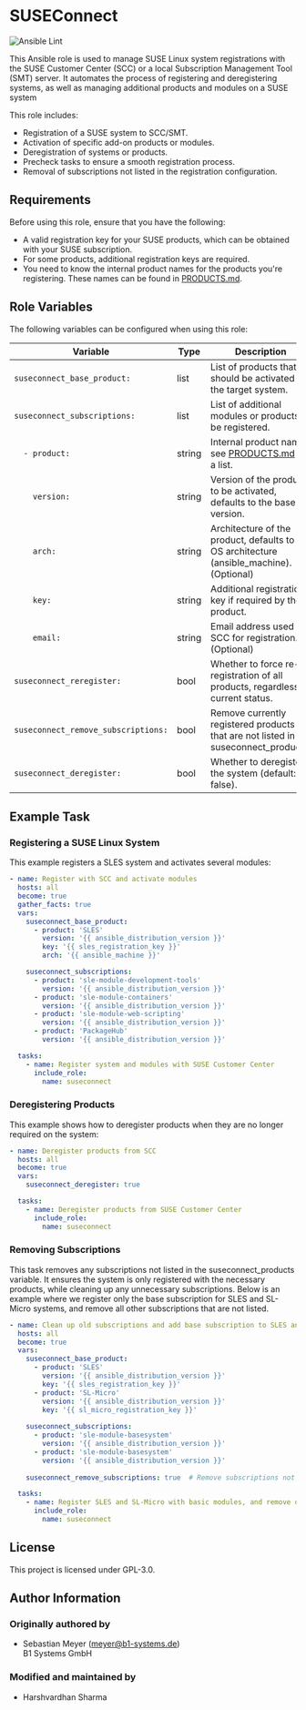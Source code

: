 SUSEConnect
===========

![Ansible Lint](https://github.com/HVSharma12/suseconnect/actions/workflows/ansible-lint.yml/badge.svg?branch=main)

This Ansible role is used to manage SUSE Linux system registrations with the SUSE Customer Center (SCC) or a local Subscription Management Tool (SMT) server. It automates the process of registering and deregistering systems, as well as managing additional products and modules on a SUSE system

This role includes:

  - Registration of a SUSE system to SCC/SMT.
  - Activation of specific add-on products or modules.
  - Deregistration of systems or products.
  - Precheck tasks to ensure a smooth registration process.
  - Removal of subscriptions not listed in the registration configuration.

Requirements
------------

Before using this role, ensure that you have the following:

  - A valid registration key for your SUSE products, which can be obtained with your SUSE subscription.
  - For some products, additional registration keys are required.
  - You need to know the internal product names for the products you're registering. These names can be found in [PRODUCTS.md](PRODUCTS.md).

Role Variables
--------------

The following variables can be configured when using this role:

| Variable                            | Type   | Description                                                                                 |
|-------------------------------------|--------|---------------------------------------------------------------------------------------------|
| `suseconnect_base_product:`         | list   | List of products that should be activated on the target system.                             |
| `suseconnect_subscriptions:`        | list   | List of additional modules or products to be registered.                                    |
| `  - product:`                      | string | Internal product name, see [PRODUCTS.md](PRODUCTS.md) for a list.                           |
| `    version:`                      | string | Version of the product to be activated, defaults to the base OS version.                    |
| `    arch:`                         | string | Architecture of the product, defaults to the OS architecture (ansible_machine).(Optional)   |
| `    key:`                          | string | Additional registration key if required by the product.                                     |
| `    email:`                        | string | Email address used in SCC for registration.(Optional)                                       |
| `suseconnect_reregister:`           | bool   | Whether to force re-registration of all products, regardless of current status.             |
| `suseconnect_remove_subscriptions:` | bool   | Remove currently registered products that are not listed in suseconnect_products.           |
| `suseconnect_deregister:`           | bool   | Whether to deregister the system (default: false).                                          |

Example Task
------------

### Registering a SUSE Linux System
This example registers a SLES system and activates several modules:

```yaml
- name: Register with SCC and activate modules
  hosts: all
  become: true
  gather_facts: true
  vars:
    suseconnect_base_product:
      - product: 'SLES'
        version: '{{ ansible_distribution_version }}'
        key: '{{ sles_registration_key }}'
        arch: '{{ ansible_machine }}'

    suseconnect_subscriptions:
      - product: 'sle-module-development-tools'
        version: '{{ ansible_distribution_version }}'
      - product: 'sle-module-containers'
        version: '{{ ansible_distribution_version }}'
      - product: 'sle-module-web-scripting'
        version: '{{ ansible_distribution_version }}'
      - product: 'PackageHub'
        version: '{{ ansible_distribution_version }}'

  tasks:
    - name: Register system and modules with SUSE Customer Center
      include_role:
        name: suseconnect
```

### Deregistering Products
This example shows how to deregister products when they are no longer required on the system:

```yaml
- name: Deregister products from SCC
  hosts: all
  become: true
  vars:
    suseconnect_deregister: true

  tasks:
    - name: Deregister products from SUSE Customer Center
      include_role:
        name: suseconnect
```

### Removing Subscriptions
This task removes any subscriptions not listed in the suseconnect_products variable. It ensures the system is only registered with the necessary products, while cleaning up any unnecessary subscriptions. Below is an example where we register only the base subscription for SLES and SL-Micro systems, and remove all other subscriptions that are not listed.

```yaml
- name: Clean up old subscriptions and add base subscription to SLES and SL-Micro with basic modules
  hosts: all
  become: true
  vars:
    suseconnect_base_product:
      - product: 'SLES'
        version: '{{ ansible_distribution_version }}'
        key: '{{ sles_registration_key }}'
      - product: 'SL-Micro'
        version: '{{ ansible_distribution_version }}'
        key: '{{ sl_micro_registration_key }}'
    
    suseconnect_subscriptions:
      - product: 'sle-module-basesystem'
        version: '{{ ansible_distribution_version }}'
      - product: 'sle-module-basesystem'
        version: '{{ ansible_distribution_version }}'
    
    suseconnect_remove_subscriptions: true  # Remove subscriptions not listed above

  tasks:
    - name: Register SLES and SL-Micro with basic modules, and remove other subscriptions
      include_role:
        name: suseconnect
```

License
-------

This project is licensed under GPL-3.0.

Author Information
------------------

### Originally authored by
- Sebastian Meyer (meyer@b1-systems.de)  
  B1 Systems GmbH

### Modified and maintained by
- Harshvardhan Sharma
